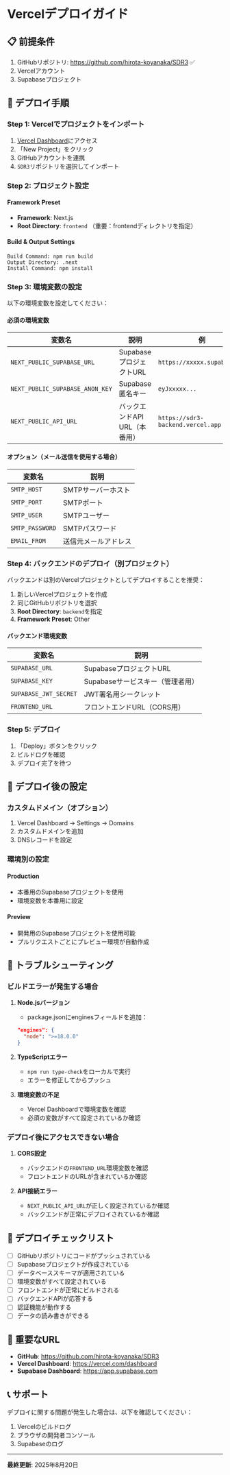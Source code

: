 # Vercelデプロイガイド

## 📋 前提条件

1. GitHubリポジトリ: https://github.com/hirota-koyanaka/SDR3 ✅
2. Vercelアカウント
3. Supabaseプロジェクト

## 🚀 デプロイ手順

### Step 1: Vercelでプロジェクトをインポート

1. [Vercel Dashboard](https://vercel.com/dashboard)にアクセス
2. 「New Project」をクリック
3. GitHubアカウントを連携
4. `SDR3`リポジトリを選択してインポート

### Step 2: プロジェクト設定

#### Framework Preset
- **Framework**: Next.js
- **Root Directory**: `frontend` （重要：frontendディレクトリを指定）

#### Build & Output Settings
```
Build Command: npm run build
Output Directory: .next
Install Command: npm install
```

### Step 3: 環境変数の設定

以下の環境変数を設定してください：

#### 必須の環境変数

| 変数名 | 説明 | 例 |
|--------|------|-----|
| `NEXT_PUBLIC_SUPABASE_URL` | SupabaseプロジェクトURL | `https://xxxxx.supabase.co` |
| `NEXT_PUBLIC_SUPABASE_ANON_KEY` | Supabase匿名キー | `eyJxxxxx...` |
| `NEXT_PUBLIC_API_URL` | バックエンドAPI URL（本番用） | `https://sdr3-backend.vercel.app` |

#### オプション（メール送信を使用する場合）

| 変数名 | 説明 |
|--------|------|
| `SMTP_HOST` | SMTPサーバーホスト |
| `SMTP_PORT` | SMTPポート |
| `SMTP_USER` | SMTPユーザー |
| `SMTP_PASSWORD` | SMTPパスワード |
| `EMAIL_FROM` | 送信元メールアドレス |

### Step 4: バックエンドのデプロイ（別プロジェクト）

バックエンドは別のVercelプロジェクトとしてデプロイすることを推奨：

1. 新しいVercelプロジェクトを作成
2. 同じGitHubリポジトリを選択
3. **Root Directory**: `backend`を指定
4. **Framework Preset**: Other

#### バックエンド環境変数

| 変数名 | 説明 |
|--------|------|
| `SUPABASE_URL` | SupabaseプロジェクトURL |
| `SUPABASE_KEY` | Supabaseサービスキー（管理者用） |
| `SUPABASE_JWT_SECRET` | JWT署名用シークレット |
| `FRONTEND_URL` | フロントエンドURL（CORS用） |

### Step 5: デプロイ

1. 「Deploy」ボタンをクリック
2. ビルドログを確認
3. デプロイ完了を待つ

## 🔧 デプロイ後の設定

### カスタムドメイン（オプション）

1. Vercel Dashboard → Settings → Domains
2. カスタムドメインを追加
3. DNSレコードを設定

### 環境別の設定

#### Production
- 本番用のSupabaseプロジェクトを使用
- 環境変数を本番用に設定

#### Preview
- 開発用のSupabaseプロジェクトを使用可能
- プルリクエストごとにプレビュー環境が自動作成

## 🐛 トラブルシューティング

### ビルドエラーが発生する場合

1. **Node.jsバージョン**
   - package.jsonにenginesフィールドを追加：
   ```json
   "engines": {
     "node": ">=18.0.0"
   }
   ```

2. **TypeScriptエラー**
   - `npm run type-check`をローカルで実行
   - エラーを修正してからプッシュ

3. **環境変数の不足**
   - Vercel Dashboardで環境変数を確認
   - 必須の変数がすべて設定されているか確認

### デプロイ後にアクセスできない場合

1. **CORS設定**
   - バックエンドの`FRONTEND_URL`環境変数を確認
   - フロントエンドのURLが含まれているか確認

2. **API接続エラー**
   - `NEXT_PUBLIC_API_URL`が正しく設定されているか確認
   - バックエンドが正常にデプロイされているか確認

## 📝 デプロイチェックリスト

- [ ] GitHubリポジトリにコードがプッシュされている
- [ ] Supabaseプロジェクトが作成されている
- [ ] データベーススキーマが適用されている
- [ ] 環境変数がすべて設定されている
- [ ] フロントエンドが正常にビルドされる
- [ ] バックエンドAPIが応答する
- [ ] 認証機能が動作する
- [ ] データの読み書きができる

## 🔗 重要なURL

- **GitHub**: https://github.com/hirota-koyanaka/SDR3
- **Vercel Dashboard**: https://vercel.com/dashboard
- **Supabase Dashboard**: https://app.supabase.com

## 📞 サポート

デプロイに関する問題が発生した場合は、以下を確認してください：

1. Vercelのビルドログ
2. ブラウザの開発者コンソール
3. Supabaseのログ

---

**最終更新**: 2025年8月20日